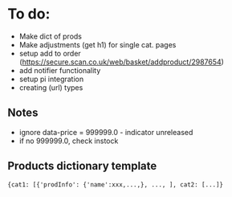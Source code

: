 # To do:
- Make dict of prods
- Make adjustments (get h1) for single cat. pages
- setup add to order (https://secure.scan.co.uk/web/basket/addproduct/2987654)
- add notifier functionality
- setup pi integration
- creating (url) types

## Notes
+ ignore data-price = 999999.0 - indicator unreleased
+ if no 999999.0, check instock

## Products dictionary template
`{cat1: [{'prodInfo': {'name':xxx,...,}, ..., ], cat2: [...]}`